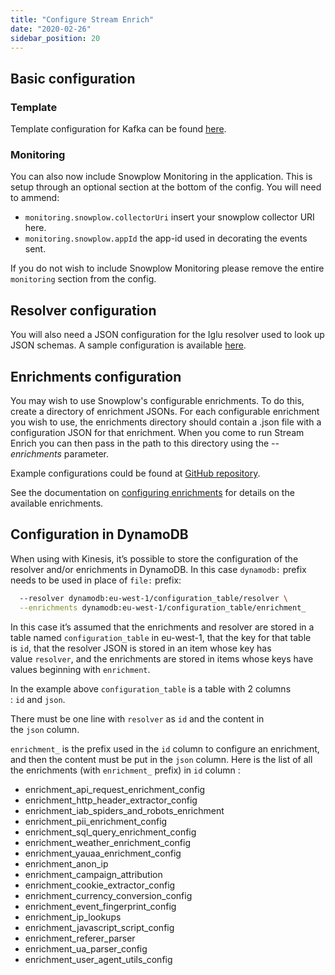 ```yaml
---
title: "Configure Stream Enrich"
date: "2020-02-26"
sidebar_position: 20
---
```


## Basic configuration

### [](https://github.com/snowplow/snowplow/wiki/Configure-Stream-Enrich#template)Template

Template configuration for Kafka can be found [here](https://github.com/snowplow/enrich/blob/3.2.0/config/stream-enrich-kafka.hocon).

### Monitoring

You can also now include Snowplow Monitoring in the application. This is setup through an optional section at the bottom of the config. You will need to ammend:

- `monitoring.snowplow.collectorUri` insert your snowplow collector URI here.
- `monitoring.snowplow.appId` the app-id used in decorating the events sent.

If you do not wish to include Snowplow Monitoring please remove the entire `monitoring` section from the config.

## Resolver configuration

You will also need a JSON configuration for the Iglu resolver used to look up JSON schemas. A sample configuration is available [here](https://github.com/snowplow/enrich/blob/master/config/iglu_resolver.json).

## Enrichments configuration

You may wish to use Snowplow's configurable enrichments. To do this, create a directory of enrichment JSONs. For each configurable enrichment you wish to use, the enrichments directory should contain a .json file with a configuration JSON for that enrichment. When you come to run Stream Enrich you can then pass in the path to this directory using the _\--enrichments_ parameter.

Example configurations could be found at [GitHub repository](https://github.com/snowplow/enrich/tree/master/config/enrichments).

See the documentation on [configuring enrichments](/docs/enriching-your-data/available-enrichments/index.md) for details on the available enrichments.

## Configuration in DynamoDB

When using with Kinesis, it’s possible to store the configuration of the resolver and/or enrichments in DynamoDB. In this case `dynamodb:` prefix needs to be used in place of `file:` prefix:

```bash
  --resolver dynamodb:eu-west-1/configuration_table/resolver \
  --enrichments dynamodb:eu-west-1/configuration_table/enrichment_
```

In this case it’s assumed that the enrichments and resolver are stored in a table named `configuration_table` in eu-west-1, that the key for that table is `id`, that the resolver JSON is stored in an item whose key has value `resolver`, and the enrichments are stored in items whose keys have values beginning with `enrichment`.

In the example above `configuration_table` is a table with 2 columns : `id` and `json`.

There must be one line with `resolver` as `id` and the content in the `json` column.

`enrichment_` is the prefix used in the `id` column to configure an enrichment, and then the content must be put in the `json` column. Here is the list of all the enrichments (with `enrichment_` prefix) in `id` column :

- enrichment\_api\_request\_enrichment\_config
- enrichment\_http\_header\_extractor\_config
- enrichment\_iab\_spiders\_and\_robots\_enrichment
- enrichment\_pii\_enrichment\_config
- enrichment\_sql\_query\_enrichment\_config
- enrichment\_weather\_enrichment\_config
- enrichment\_yauaa\_enrichment\_config
- enrichment\_anon\_ip
- enrichment\_campaign\_attribution
- enrichment\_cookie\_extractor\_config
- enrichment\_currency\_conversion\_config
- enrichment\_event\_fingerprint\_config
- enrichment\_ip\_lookups
- enrichment\_javascript\_script\_config
- enrichment\_referer\_parser
- enrichment\_ua\_parser\_config
- enrichment\_user\_agent\_utils\_config

